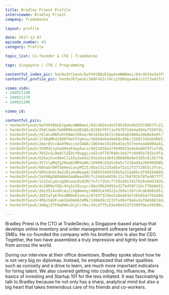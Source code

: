 ```yaml
---
title: Bradley Priest Profile
interviewee: Bradley Priest
company: TradeGecko

layout: profile

date: 2017-12-07
episode_number: 43
category: Profile

topic_list: Co-founder & CTO | TradeGecko

tags: Singapore | CTO | Programming

contentful_index_pic: hen9o3hfyeuh/6wf49tBQoEIgwAsmWW8mwi/83c4624a3e3fd5362e4b255fd0b77c22/Bradley_Priest_.jpg
contentful_profile_pic: hen9o3hfyeuh/2mbFnk2crGCcyYQ6Ugaa6A/c21f3a027c07633a45a89ab4db316534/Bradley_Priest_Blue_Frame.jpg

vimeo_vids:
- 244921140
- 244921178
- 244921200

vimeo_id: 

contentful_pics:
- hen9o3hfyeuh/6wf49tBQoEIgwAsmWW8mwi/83c4624a3e3fd5362e4b255fd0b77c22/Bradley_Priest_.jpg
- hen9o3hfyeuh/2hAlXeHcFmU0M8kGeOEkQ6/03365f9f11ef678f2eb4a604a75597dc/Office_View.jpg
- hen9o3hfyeuh/rKlAnuM6RiKCM4WuY86am/0b1656e36f2c6646483d00a30b0e9e9f/TradeGecko_Mural.jpg
- hen9o3hfyeuh/1l80qMK4j600YkeYCYgkou/20dddebed9eb0cd9bc15b97102eb9bb5/Designer_Desk.jpg
- hen9o3hfyeuh/2mer85scAwOYWuccooSAQ6/18034e19149ad3ac557eebea46004a41/Brad___Team.jpg
- hen9o3hfyeuh/3VGM3CvyhaG04yK4ayEwco/9d23459a374599423ede0a00fd7cefdb/Wall_of_Friends.jpg
- hen9o3hfyeuh/7K5ZoZL0m4CS2EOiY8wggi/a42cbf797040c3da7fc0485b701b24f4/Customer_Trophies.jpg
- hen9o3hfyeuh/62koihun96mCIaIKy2wGeU/65ed3ea3b41d0b800e9e5185c813b770/Monitor_Toys.jpg
- hen9o3hfyeuh/3V7zlgMqYg26Ga028M4aAK/20480cd3a510a5c7236ad4a39999998b/Standing_Desk.jpg
- hen9o3hfyeuh/6OnaUrdHTGm4eGiauyMI2I/6bac51225a05e72a12f3772055c3fcec/Board_Games.jpg
- hen9o3hfyeuh/6HhzdnkC4w22QiukoWoag4/29d833449330e5e21da66cdf48164669/Trash_Messieurs.jpg
- hen9o3hfyeuh/5aY0BgGWXmQmkOamMwaoSM/fc2d4dad459c11c7b9782bf8fe40777f/Pair_Programming.jpg
- hen9o3hfyeuh/1z52oLyGcogGKcwac8sA2M/7efc71b2c7720c601741f626a9dd392b/Rodent_with_Flag.jpg
- hen9o3hfyeuh/4iS0MdyfQQc4YgIeI8uuyc/dbe30b26092a327bd50f15dcf76b0b51/Girls_at_Work.jpg
- hen9o3hfyeuh/2KeJ5I4sU8cmy2iOgWmemy/400d143d522c2b0a116fc0cabd602d51/Office_Options.jpg
- hen9o3hfyeuh/3UEIaTyK7KG2WMOeEIe4ca/0743f329be5384403e736b85d2764189/Lounge_Work.jpg
- hen9o3hfyeuh/4RbzSmUFvaA2kAOmKAIAMk/1d88d9c2233fe90ef9e6a2ef8eb0614d/Plugged_In.jpg
- hen9o3hfyeuh/3mBgjZYFHqOWGuSCyCcYAs/34cdf75c83e494433f5309f0ea39580c/Sleeping_Beauty.jpg

---
```


Bradley Priest is the CTO at TradeGecko, a Singapore-based startup that develops online inventory and order management software targeted at SMEs. He co-founded the company with his brother who is also the CEO. Together, the two have assembled a truly impressive and tightly knit team from across the world. 

During our interview at their office downtown, Bradley spoke about how he is not very big on diplomas. Instead, he emphasized that other qualities such as curiosity and a drive to learn, are much more important indicators for hiring talent. We also covered getting into coding, his influences, the basics of investing and Startup 101 for the less initiated. It was fascinating to talk to Bradley because he not only has a sharp, analytical mind but also a big heart that takes tremendous care of his friends and co-workers.
